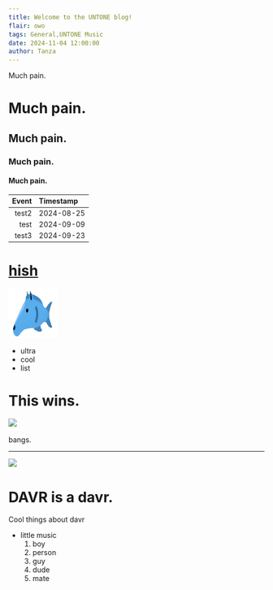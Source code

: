 ```yaml
---
title: Welcome to the UNTONE blog!
flair: owo
tags: General,UNTONE Music
date: 2024-11-04 12:00:00
author: Tanza
---
```


Much pain.
# Much pain.
## Much pain.
### Much pain.
#### Much pain.

| Event | Timestamp |
|------:| :-- |
| test2 | 2024-08-25 |
|  test | 2024-09-09 |
| test3 | 2024-09-23 |


# [hish](https://hish.com)
![hish](img/hish.png)


- ultra
- cool
- list

# This wins.
![](https://untonemusic.com/img/release/cloudy-roads/banner.jpg)

bangs.


-----

![](https://untonemusic.com/public/whoarewe/pfp3.png)
# DAVR is a davr.

Cool things about davr
- little music
  1. boy
  2. person
  3. guy
  4. dude
  5. mate